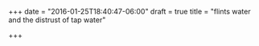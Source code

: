 +++
date = "2016-01-25T18:40:47-06:00"
draft = true
title = "flints water and the distrust of tap water"

+++

